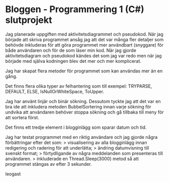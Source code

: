 # Bloggen - Programmering 1 (C#) slutprojekt

Jag planerade uppgiften med aktivitetsdiagrammet och pseudokod. När jag började att skriva programmet ansåg jag att det var många fler detaljer som behövde inkluderas för att göra programmet mer användbart (snyggare) för både användaren och för de som läser min kod. När jag gjorde aktivitetsdiagram och pseudokod kändes det som jag var redo men när jag började med själva kodningen blev det mer och mer komplicerat.

Jag har skapat flera metoder för programmet som kan användas mer än en gång.

Det finns flera olika typer av felhantering som till exempel: TRYPARSE, DEFAULT, ELSE, IsNullOrWhiteSpace, ToUpper.

Jag har använt linjär och binär sökning. Dessutom tyckte jag att det var en bra ide att inkludera metoden BubbelSortering innan varje sökning för undvika att användaren behöver stoppa sökning och gå tillbaka till meny för att sortera först.

Det finns ett tredje element i blogginlägg som sparar datum och tid.

Jag har testat programmet med en riktig användare och jag gjorde några förbättringar efter det som:
    > visualisering av alla blogginlägg innan redigering och radering för att underlätta;
    > ändring datumvisning till svenskt format;
    > förtydligande av några meddelanden som presenteras till användaren.
    > inkluderade en Thread.Sleep(3000) metod så att programmet stängas av efter 3 sekunder.

leogast
